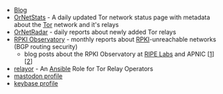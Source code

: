* [Blog](https://medium.com/@nusenu)
* [OrNetStats](https://nusenu.github.io/OrNetStats/) - A daily updated Tor network status page with metadata about the [Tor](https://www.torproject.org/) network and it's relays
* [OrNetRadar](https://nusenu.github.io/OrNetRadar/) - daily reports about newly added Tor relays
* [RPKI Observatory](https://nusenu.github.io/RPKI-Observatory/) - monthly reports about [RPKI](https://en.wikipedia.org/wiki/Resource_Public_Key_Infrastructure)-unreachable networks (BGP routing security)
  * blog posts about the RPKI Observatory at [RIPE Labs](https://labs.ripe.net/Members/nusenu_nusenu/the-rpki-observatory) and APNIC [[1](https://blog.apnic.net/2018/10/16/cleaning-up-roas-inconsistent-with-the-bgp-state/)] [[2](https://blog.apnic.net/2018/10/17/mapping-rpki-unreachable-ip-address-space/)]
* [relayor](https://github.com/nusenu/ansible-relayor) - An [Ansible](https://www.ansible.com/) Role for Tor Relay Operators
* [mastodon profile](https://mastodon.social/@nusenu)
* [keybase profile](https://keybase.io/nusenu)
